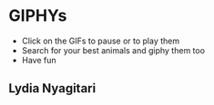 # GIPHYs
* Click on the GIFs to pause or to play them
* Search for your best animals and giphy them too
* Have fun
 ## Lydia Nyagitari
